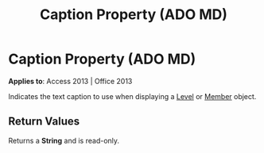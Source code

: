 ﻿---
title: Caption Property (ADO MD)
TOCTitle: Caption Property (ADO MD)
ms:assetid: c93aaeda-2733-ade8-befe-beba25503152
ms:mtpsurl: https://msdn.microsoft.com/en-us/library/JJ249980(v=office.15)
ms:contentKeyID: 48547675
ms.date: 09/18/2015
mtps_version: v=office.15
---

# Caption Property (ADO MD)


**Applies to**: Access 2013 | Office 2013

Indicates the text caption to use when displaying a [Level](level-object-ado-md.md) or [Member](member-object-ado-md.md) object.

## Return Values

Returns a **String** and is read-only.

